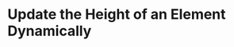# Update the Height of an Element Dynamically

<style>
  .bar {
    width: 25px;
    height: 100px;
    display: inline-block;
    background-color: blue;
  }
</style>

<body>

  <script>
    const dataset = [12, 31, 22, 17, 25, 18, 29, 14, 9];

    d3.select("body").selectAll("div")
      .data(dataset)
      .enter()
      .append("div")
      .attr("class", "bar")
      // Add your code below this line
      .style("height", (d) => d + "px" )


      // Add your code above this line
  </script>
</body>
